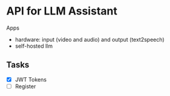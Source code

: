 # API for LLM Assistant

Apps

- hardware: input (video and audio) and output (text2speech)
- self-hosted llm

## Tasks

- [x] JWT Tokens
- [ ] Register 